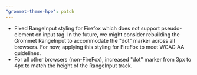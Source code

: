 ```yaml
---
"grommet-theme-hpe": patch
---
```


- Fixed RangeInput styling for Firefox which does not support pseudo-element on input tag. In the future, we might consider rebuilding the Grommet RangeInput to accommodate the "dot" marker across all browsers. For now, applying this styling for FireFox to meet WCAG AA guidelines.
- For all other browsers (non-FireFox), increased "dot" marker from 3px to 4px to match the height of the RangeInput track.

